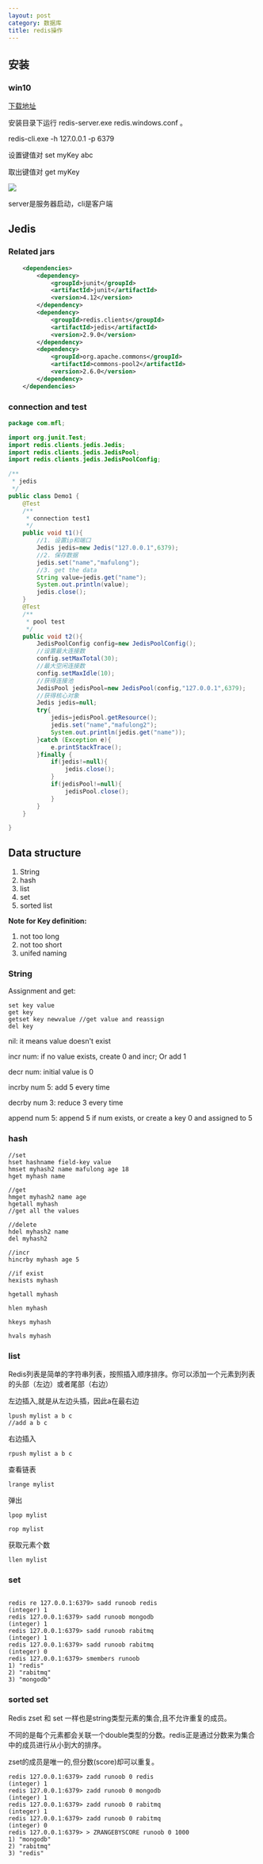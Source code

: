 ```yaml
---
layout: post
category: 数据库
title: redis操作
---
```


## 安装
### win10
[下载地址](https://github.com/MicrosoftArchive/redis/releases)

安装目录下运行 redis-server.exe redis.windows.conf 。

redis-cli.exe -h 127.0.0.1 -p 6379

设置键值对 set myKey abc

取出键值对 get myKey

![](https://i.imgur.com/WyKgA86.jpg)

server是服务器启动，cli是客户端

## Jedis

### Related jars
```xml
    <dependencies>
        <dependency>
            <groupId>junit</groupId>
            <artifactId>junit</artifactId>
            <version>4.12</version>
        </dependency>
        <dependency>
            <groupId>redis.clients</groupId>
            <artifactId>jedis</artifactId>
            <version>2.9.0</version>
        </dependency>
        <dependency>
            <groupId>org.apache.commons</groupId>
            <artifactId>commons-pool2</artifactId>
            <version>2.6.0</version>
        </dependency>
    </dependencies>
```

### connection and test
```java
package com.mfl;

import org.junit.Test;
import redis.clients.jedis.Jedis;
import redis.clients.jedis.JedisPool;
import redis.clients.jedis.JedisPoolConfig;

/**
 * jedis
 */
public class Demo1 {
    @Test
    /**
     * connection test1
     */
    public void t1(){
        //1. 设置ip和端口
        Jedis jedis=new Jedis("127.0.0.1",6379);
        //2. 保存数据
        jedis.set("name","mafulong");
        //3. get the data
        String value=jedis.get("name");
        System.out.println(value);
        jedis.close();
    }
    @Test
    /**
     * pool test
     */
    public void t2(){
        JedisPoolConfig config=new JedisPoolConfig();
        //设置最大连接数
        config.setMaxTotal(30);
        //最大空闲连接数
        config.setMaxIdle(10);
        //获得连接池
        JedisPool jedisPool=new JedisPool(config,"127.0.0.1",6379);
        //获得核心对象
        Jedis jedis=null;
        try{
            jedis=jedisPool.getResource();
            jedis.set("name","mafulong2");
            System.out.println(jedis.get("name"));
        }catch (Exception e){
            e.printStackTrace();
        }finally {
            if(jedis!=null){
                jedis.close();
            }
            if(jedisPool!=null){
                jedisPool.close();
            }
        }
    }

}

```

## Data structure

1. String
2. hash
3. list
4. set
5. sorted list

**Note for Key definition:**

1. not too long
2. not too short
3. unifed naming

### String
Assignment and get: 

	set key value
	get key
	getset key newvalue //get value and reassign
	del key

nil: it means value doesn't exist

incr num: if no value exists, create 0 and incr; Or add 1

decr num: initial value is 0

incrby num 5: add 5 every time

decrby num 3: reduce 3 every time

append num 5: append 5 if num exists, or create a key 0 and assigned to 5

### hash
	
	//set
	hset hashname field-key value
	hmset myhash2 name mafulong age 18
	hget myhash name
	
	//get
	hmget myhash2 name age
	hgetall myhash
	//get all the values
	
	//delete
	hdel myhash2 name
	del myhash2

	//incr
	hincrby myhash age 5
	
	//if exist
	hexists myhash

	hgetall myhash

	hlen myhash
	
	hkeys myhash

	hvals myhash

### list
Redis列表是简单的字符串列表，按照插入顺序排序。你可以添加一个元素到列表的头部（左边）或者尾部（右边）

左边插入,就是从左边头插，因此a在最右边

	lpush mylist a b c
	//add a b c

右边插入
	
	rpush mylist a b c
	
查看链表

	lrange mylist 

弹出

	lpop mylist

	rop mylist

获取元素个数

	llen mylist

### set
```

redis re 127.0.0.1:6379> sadd runoob redis
(integer) 1
redis 127.0.0.1:6379> sadd runoob mongodb
(integer) 1
redis 127.0.0.1:6379> sadd runoob rabitmq
(integer) 1
redis 127.0.0.1:6379> sadd runoob rabitmq
(integer) 0
redis 127.0.0.1:6379> smembers runoob
1) "redis"
2) "rabitmq"
3) "mongodb"
```

### sorted set
Redis zset 和 set 一样也是string类型元素的集合,且不允许重复的成员。

不同的是每个元素都会关联一个double类型的分数。redis正是通过分数来为集合中的成员进行从小到大的排序。

zset的成员是唯一的,但分数(score)却可以重复。

```
redis 127.0.0.1:6379> zadd runoob 0 redis
(integer) 1
redis 127.0.0.1:6379> zadd runoob 0 mongodb
(integer) 1
redis 127.0.0.1:6379> zadd runoob 0 rabitmq
(integer) 1
redis 127.0.0.1:6379> zadd runoob 0 rabitmq
(integer) 0
redis 127.0.0.1:6379> > ZRANGEBYSCORE runoob 0 1000
1) "mongodb"
2) "rabitmq"
3) "redis"
```
